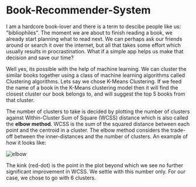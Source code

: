 # Book-Recommender-System

I am a hardcore book-lover and there is a term to descibe people like us: "bibliophiles". The moment we are about to finish reading a book, we already start planning what to read next. We can perhaps ask our friends around or search it over the internet, but all that takes some effort which usually results in procrastination. What if a simple app helps us make that decision and save our time? 

Well yes, its possible with the help of machine learning. We can cluster the similar books together using a class of machine learning algorithms called Clustering algorithms. Lets say we chose K-Means Clustering. If we feed the name of a book in the K-Means clustering model then it will find the closest cluster our book belongs to, and will suggest the top 5 books from that cluster. 

The number of clusters to take is decided by plotting the number of clusters against Within-Cluster Sum of Square (WCSS) distance which is also called the **elbow method**. WCSS is the sum of the squared distance between each point and the centroid in a cluster. The elbow method considers the trade-off between the inner-distances and the number of clusters. An example of how it looks like:

![elbow](https://github.com/shazam37/Book-Recommender-System/assets/119686545/d0805538-e382-4fbd-a109-8e3f8e5a1192)

The kink (red-dot) is the point in the plot beyond which we see no further significant improvement in WCSS. We settle with this number only. For our case, we chose to go with 6 clusters. 
